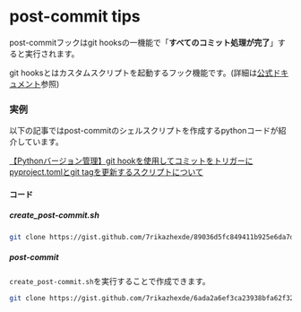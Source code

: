 # post-commit tips

post-commitフックはgit hooksの一機能で「**すべてのコミット処理が完了**」すると実行されます。

git hooksとはカスタムスクリプトを起動するフック機能です。(詳細は[公式ドキュメント](https://git-scm.com/book/ja/v2/Git-%E3%81%AE%E3%82%AB%E3%82%B9%E3%82%BF%E3%83%9E%E3%82%A4%E3%82%BA-Git-%E3%83%95%E3%83%83%E3%82%AF)参照)

### 実例

以下の記事ではpost-commitのシェルスクリプトを作成するpythonコードが紹介しています。

[【Pythonバージョン管理】git hookを使用してコミットをトリガーにpyproject.tomlとgit tagを更新するスクリプトについて](https://7rikazhexde-techlog.hatenablog.com/entry/2023/06/10/005231)

#### コード

##### create_post-commit.sh

```bash
git clone https://gist.github.com/7rikazhexde/89036d5fc849411b925e6da7d4986b52
```

<script src="https://gist.github.com/7rikazhexde/89036d5fc849411b925e6da7d4986b52.js"></script>

##### post-commit

`create_post-commit.sh`を実行することで作成できます。

```bash
git clone https://gist.github.com/7rikazhexde/6ada2a6ef3ca23938bfa62f32e3fbed8
```

<script src="https://gist.github.com/7rikazhexde/3d786d926fcb19edd807ebb6e9c96df1.js"></script>
